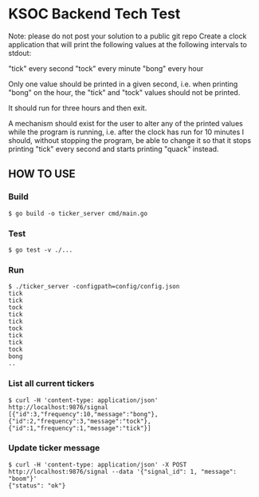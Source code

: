 # KSOC Backend Tech Test

Note: please do not post your solution to a public git repo
Create a clock application that will print the following values at the following intervals to stdout:

"tick" every second
"tock" every minute
"bong" every hour

Only one value should be printed in a given second, i.e. when printing "bong" on the hour, the "tick" and "tock" values should not be printed.

It should run for three hours and then exit.

A mechanism should exist for the user to alter any of the printed values while the program is running, i.e. after the clock has run for 10 minutes I should, without stopping the program, be able to change it so that it stops printing "tick" every second and starts printing "quack" instead.

## HOW TO USE

### Build

```
$ go build -o ticker_server cmd/main.go
```

### Test 

```
$ go test -v ./...
```

### Run

```
$ ./ticker_server -configpath=config/config.json
tick
tick
tock
tick
tick
tock
tick
tick
tock
bong
..
```

### List all current tickers

```
$ curl -H 'content-type: application/json' http://localhost:9876/signal
[{"id":3,"frequency":10,"message":"bong"},{"id":2,"frequency":3,"message":"tock"},{"id":1,"frequency":1,"message":"tick"}]
```

### Update ticker message


```
$ curl -H 'content-type: application/json' -X POST http://localhost:9876/signal --data '{"signal_id": 1, "message": "boom"}'
{"status": "ok"}
```

